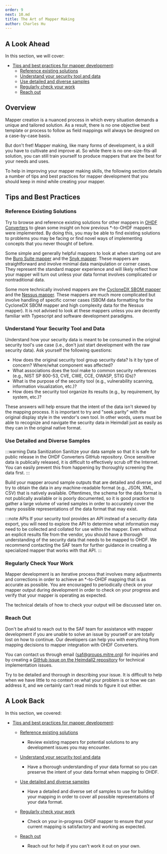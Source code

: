 ```yaml
---
order: 9
next: 10.md
title: The Art of Mapper Making
author: Charles Hu
---
```


## A Look Ahead

In this section, we will cover:

- [Tips and best practices for mapper development](#overview):
  - [Reference existing solutions](#reference-existing-solutions)
  - [Understand your security tool and data](#understand-your-security-tool-and-data)
  - [Use detailed and diverse samples](#use-detailed-and-diverse-samples)
  - [Regularly check your work](#regularly-check-your-work)
  - [Reach out](#reach-out)

## Overview

Mapper creation is a nuanced process in which every situation demands a unique and tailored solution. As a result, there is no one objective best template or process to follow as field mappings will always be designed on a case-by-case basis.

But don't fret! Mapper making, like many forms of development, is a skill you have to cultivate and improve at. So while there is no one-size-fits-all solution, you can still train yourself to produce mappers that are the best for your needs and uses.

To help in improving your mapper making skills, the following section details a number of tips and best practices for mapper development that you should keep in mind while creating your mapper.

## Tips and Best Practices

### Reference Existing Solutions

Try to browse and reference existing solutions for other mappers in [OHDF Converters](https://github.com/mitre/heimdall2/tree/master/libs/hdf-converters) to glean some insight on how previous \*-to-OHDF mappers were implemented. By doing this, you may be able to find existing solutions to problems you may be facing or find novel ways of implementing concepts that you never thought of before.

Some simple and generally helpful mappers to look at when starting out are the [Burp Suite mapper](https://github.com/mitre/heimdall2/blob/master/libs/hdf-converters/src/burpsuite-mapper.ts) and the [Snyk mapper](https://github.com/mitre/heimdall2/blob/master/libs/hdf-converters/src/snyk-mapper.ts). These mappers are straightforward and involve minimal data manipulation or corner cases. They represent the standard mapper experience and will likely reflect how your mapper will turn out unless your data format involves complicated or nontraditional data.

Some more technically involved mappers are the [CycloneDX SBOM mapper](https://github.com/mitre/heimdall2/blob/master/libs/hdf-converters/src/cyclonedx-sbom-mapper.ts) and the [Nessus mapper](https://github.com/mitre/heimdall2/blob/master/libs/hdf-converters/src/nessus-mapper.ts). These mappers are much more complicated but involve handling of specific corner cases (SBOM data formatting for the CycloneDX SBOM mapper and high complexity data for the Nessus mapper). It is not advised to look at these mappers unless you are decently familiar with Typescript and software development paradigms.

### Understand Your Security Tool and Data

Understand how your security data is meant to be consumed in the original security tool's use case (i.e., don't just start development with the raw security data). Ask yourself the following questions:

- How does the original security tool group security data? Is it by type of concern? Where/what component was affected?
- What associations does the tool make to common security references (e.g., NIST SP 800-53, CVE, CWE, CCE, OWASP, STIG IDs)?
- What is the purpose of the security tool (e.g., vulnerability scanning, information visualization, etc.)?
- How does the security tool organize its results (e.g., by requirement, by system, etc.)?

These answers will help ensure that the intent of the data isn't skewed by the mapping process. It is important to try and "seek parity" with the original display style in the vendor's own tool. In other words, users must be able to recognize and navigate the security data in Heimdall just as easily as they can in the original native format.

### Use Detailed and Diverse Samples

:::warning Data Sanitization
Sanitize your data sample so that it is safe for public release in the OHDF Converters GitHub repository. Once sensitive data is publically released, it is difficult to effectively scrub off the Internet. You can easily prevent this from happening by thoroughly screening the data first.
:::

Build your mapper around sample outputs that are detailed and diverse, and try to obtain the data in any machine-readable format (e.g., JSON, XML, CSV) that is natively available. Oftentimes, the schema for the data format is not publically available or is poorly documented, so it is good practice to gather a large volume of varied samples in order to accurately cover the many possible representations of the data format that may exist.

:::note APIs
If your security tool provides an API instead of a security data export, you will need to explore the API to determine what information may need to be collected and collated for use within the mapper. Even without an explicit results file from the vendor, you should have a thorough understanding of the security data that needs to be mapped to OHDF. We recommend contacting the SAF team for further guidance in creating a specialized mapper that works with that API.
:::

### Regularly Check Your Work

Mapper development is an iterative process that involves many adjustments and corrections in order to achieve an \*-to-OHDF mapping that is as accurate as possible. You are encouraged to periodically check on your mapper output during development in order to check on your progress and verify that your mapper is operating as expected.

The technical details of how to check your output will be discussed later on.

### Reach Out

Don't be afraid to reach out to the SAF team for assistance with mapper development if you are unable to solve an issue by yourself or are totally lost on how to continue. Our developers can help you with everything from mapping decisions to mapper integration with OHDF Converters.

You can contact us through email (saf@groups.mitre.org) for inquiries and by creating a [GitHub issue on the Heimdall2 repository](https://github.com/mitre/heimdall2/issues/new/choose) for technical implementation issues.

Try to be detailed and thorough in describing your issue. It is difficult to help when we have little to no context on what your problem is or how we can address it, and we certainly can't read minds to figure it out either.

## A Look Back

In this section, we covered:

- [Tips and best practices for mapper development](#overview):

  - [Reference existing solutions](#reference-existing-solutions)

    - Review existing mappers for potential solutions to any development issues you may encounter.

  - [Understand your security tool and data](#understand-your-security-tool-and-data)

    - Have a thorough understanding of your data format so you can preserve the intent of your data format when mapping to OHDF.

  - [Use detailed and diverse samples](#use-detailed-and-diverse-samples)

    - Have a detailed and diverse set of samples to use for building your mapping in order to cover all possible representations of your data format.

  - [Regularly check your work](#regularly-check-your-work)

    - Check on your in-progress OHDF mapper to ensure that your current mapping is satisfactory and working as expected.

  - [Reach out](#reach-out)

    - Reach out for help if you can't work it out on your own.
